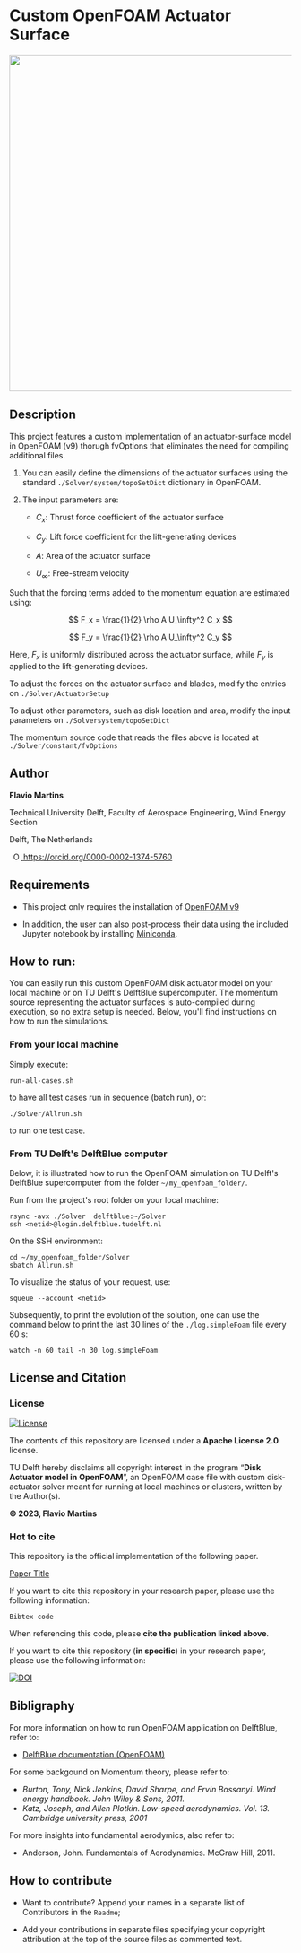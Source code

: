 # Custom OpenFOAM Actuator Surface

<p align="center">
<img src="Resources/Render.png"  width="600px">
</p>

## Description

This project features a custom implementation of an actuator-surface model in OpenFOAM (v9) thorugh fvOptions that eliminates the need for compiling additional files.

1. You can easily define the dimensions of the actuator surfaces using the standard `./Solver/system/topoSetDict` dictionary in OpenFOAM. 

2. The input parameters are:

      - $C_x$: Thrust force coefficient of the actuator surface

      - $C_y$: Lift force coefficient for the lift-generating devices

      - $A$: Area of the actuator surface

      - $U_\infty$: Free-stream velocity

Such that the forcing terms added to the momentum equation are estimated using:

$$ F_x = \frac{1}{2} \rho A U_\infty^2 C_x $$

$$ F_y = \frac{1}{2} \rho A U_\infty^2 C_y $$

Here, $F_x$ is uniformly distributed across the actuator surface, while $F_y$ is applied to the lift-generating devices.

To adjust the forces on the actuator surface and blades, modify the entries on `./Solver/ActuatorSetup`


To adjust other parameters, such as disk location and area, modify the input parameters on `./Solversystem/topoSetDict`

The momentum source code that reads the files above is located at `./Solver/constant/fvOptions`


## Author
  
**Flavio Martins**

Technical University Delft, Faculty of Aerospace Engineering, Wind Energy Section

Delft, The Netherlands

<a
    id="cy-effective-orcid-url"
    class="underline"
     href="https://orcid.org/0000-0002-1374-5760"
     target="orcid.widget"
     rel="me noopener noreferrer"
     style="vertical-align: top">
     <img
        src="https://orcid.org/sites/default/files/images/orcid_16x16.png"
        style="width: 1em; margin-inline-start: 0.5em"
        alt="ORCID iD icon"/>
      https://orcid.org/0000-0002-1374-5760
</a>


## Requirements  

* This project only requires the installation of [OpenFOAM v9](https://github.com/OpenFOAM/OpenFOAM-9)

* In addition, the user can also post-process their data using the included Jupyter notebook by installing [Miniconda](https://docs.anaconda.com/free/miniconda/).


<!--- Provide details of the software required   
    * Add a `requirements.txt` file to the root directory for installing the necessary dependencies.   
    * Describe how to install requirements e.g. when using pip:  

        To install requirements:

        ```
            setup
            pip install -r requirements.txt
        ```

    * Alternatively, create an INSTALL.md. 
    * Provide any further instructions on how others can make sure the scripts are running for benchmarking examples (e.g. by using computational notebooks such as Jupyter notebooks) 
-->

## How to run: 

You can easily run this custom OpenFOAM disk actuator model on your local machine or on TU Delft's DelftBlue supercomputer. The momentum source representing the actuator surfaces is auto-compiled during execution, so no extra setup is needed. Below, you'll find instructions on how to run the simulations.

### From your local machine

Simply execute:

~~~ 
run-all-cases.sh 
~~~

to have all test cases run in sequence (batch run), or:

~~~ 
./Solver/Allrun.sh
~~~ 

to run one test case.


### From TU Delft's DelftBlue computer

Below, it is illustrated how to run the OpenFOAM simulation on TU Delft's DelftBlue supercomputer from the folder `~/my_openfoam_folder/`.

Run from the project's root folder on your local machine:

~~~ 
rsync -avx ./Solver  delftblue:~/Solver
ssh <netid>@login.delftblue.tudelft.nl
~~~ 

On the SSH environment:

~~~ 
cd ~/my_openfoam_folder/Solver
sbatch Allrun.sh
~~~ 

To visualize the status of your request, use:

~~~ 
squeue --account <netid>
~~~ 

Subsequently, to print the evolution of the solution, one can use the command below to print the last 30 lines of the `./log.simpleFoam` file every 60 s:


~~~ 
watch -n 60 tail -n 30 log.simpleFoam
~~~ 


## License and Citation

### License

[![License](https://img.shields.io/badge/License-Apache%202.0-blue.svg)](https://opensource.org/licenses/Apache-2.0)  

The contents of this repository are licensed under a **Apache License 2.0** license.

TU Delft hereby disclaims all copyright interest in the program “**Disk Actuator model in OpenFOAM**”, an OpenFOAM case file with custom disk-actuator solver meant for running at local machines or clusters, written by the Author(s).  

**© 2023, Flavio Martins**

### Hot to cite

This repository is the official implementation of the following paper.

[Paper Title](https://doi.org/YYMM.NNNNN)

If you want to cite this repository in your research paper, please use the following information: 

~~~
Bibtex code
~~~

When referencing this code, please **cite the publication linked above**. 

If you want to cite this repository (**in specific**) in your research paper, please use the following information:
      
[![DOI](https://zenodo.org/badge/DOI/10.5281/zenodo.11562404.svg)](https://doi.org/10.5281/zenodo.11562404)


<!--- Make the repository citable 
    * If you will be using the Zenodo-Github integration, add the following reference and the DOI of the Zenodo repository:

        If you want to cite this repository in your research paper, please use the following information:
        Reference: [Making Your Code Citable](https://guides.github.com/activities/citable-code/)  

    * If you will be using the 4TU.ResearchData-Github integration, add the following reference and the DOI of the 4TU.ResearchData repository:

        If you want to cite this repository in your research paper, please use the following information:   
        Reference: [Connecting 4TU.ResearchData with Git](https://data.4tu.nl/info/about-your-data/getting-started)   
-->


## Bibligraphy

For more information on how to run OpenFOAM application on DelftBlue, refer to:

 * [DelftBlue documentation (OpenFOAM)](https://doc.dhpc.tudelft.nl/delftblue/howtos/openfoam/) 

For some backgound on Momentum theory, please refer to:

 * *Burton, Tony, Nick Jenkins, David Sharpe, and Ervin Bossanyi. Wind energy handbook. John Wiley & Sons, 2011.*
 * *Katz, Joseph, and Allen Plotkin. Low-speed aerodynamics. Vol. 13. Cambridge university press, 2001*

For more insights into fundamental aerodymics, also refer to:

* Anderson, John. Fundamentals of Aerodynamics. McGraw Hill, 2011.




## How to contribute

* Want to contribute? Append your names in a separate list of Contributors in the `Readme`; 

* Add your contributions in separate files specifying your copyright attribution at the top of the source files as commented text.